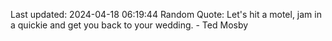 Last updated: 2024-04-18 06:19:44
Random Quote: Let's hit a motel, jam in a quickie and get you back to your wedding. - Ted Mosby